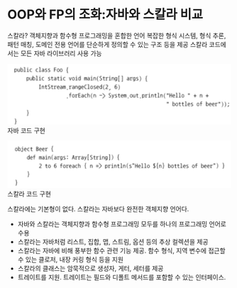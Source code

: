 # OOP와 FP의 조화:자바와 스칼라 비교
스칼라?
객체지향과 함수형 프로그래밍을 혼합한 언어
복잡한 형식 시스템, 형식 추론, 패턴 매칭, 도메인 전용 언어를 단순하게 정의할 수 있는 구조 등을 제공
스칼라 코드에서는 모든 자바 라이브러리 사용 가능

![img.png](img.png)
자바 코드 구현

![img_1.png](img_1.png)
스칼라 코드 구현

스칼라에는 기본형이 없다. 스칼라는 자바보다 완전한 객체지향 언어다.

- 자바와 스칼라는 객체지향과 함수형 프로그래밍 모두를 하나의 프로그래밍 언어로 수용
- 스칼라는 자바처럼 리스트, 집합, 맵, 스트림, 옵션 등의 추상 컬렉션을 제공
- 스칼라는 자바에 비해 풍부한 함수 관련 기능 제공. 함수 형식, 지역 변수에 접근할 수 있는 클로저, 내장 커링 형식 등을 지원
- 스칼라의 클래스는 암묵적으로 생성자, 게터, 세터를 제공
- 트레이트를 지원. 트레이트는 필드와 디폴트 메서드를 포함할 수 있는 인터페이스.

